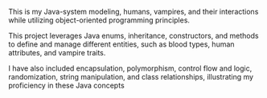 This is my Java-system modeling, humans, vampires, and their interactions while utilizing object-oriented programming principles.

This project leverages Java enums, inheritance, constructors, and methods to define and manage different entities, such as blood types, human attributes, and vampire traits.

I have also included encapsulation, polymorphism, control flow and logic, randomization, string manipulation, and class relationships, illustrating my proficiency in these Java concepts
